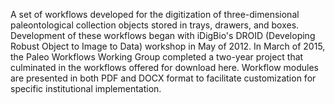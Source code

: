A set of workflows developed for the digitization of three-dimensional paleontological collection objects stored in trays, drawers, and boxes. Development of these workflows began with iDigBio's DROID (Developing Robust Object to Image to Data) workshop in May of 2012. In March of 2015, the Paleo Workflows Working Group completed a two-year project that culminated in the workflows offered for download here. Workflow modules are presented in both PDF and DOCX format to facilitate customization for specific institutional implementation.
